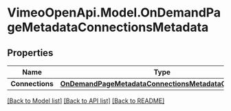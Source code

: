 # VimeoOpenApi.Model.OnDemandPageMetadataConnectionsMetadata
## Properties

Name | Type | Description | Notes
------------ | ------------- | ------------- | -------------
**Connections** | [**OnDemandPageMetadataConnectionsMetadataConnections**](OnDemandPageMetadataConnectionsMetadataConnections.md) |  | 

[[Back to Model list]](../README.md#documentation-for-models) [[Back to API list]](../README.md#documentation-for-api-endpoints) [[Back to README]](../README.md)


